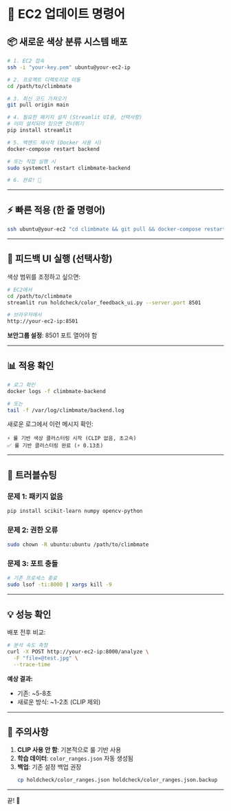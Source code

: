 # 🚀 EC2 업데이트 명령어

## 📦 새로운 색상 분류 시스템 배포

```bash
# 1. EC2 접속
ssh -i "your-key.pem" ubuntu@your-ec2-ip

# 2. 프로젝트 디렉토리로 이동
cd /path/to/climbmate

# 3. 최신 코드 가져오기
git pull origin main

# 4. 필요한 패키지 설치 (Streamlit UI용, 선택사항)
# 이미 설치되어 있으면 건너뛰기
pip install streamlit

# 5. 백엔드 재시작 (Docker 사용 시)
docker-compose restart backend

# 또는 직접 실행 시
sudo systemctl restart climbmate-backend

# 6. 완료! 🎉
```

---

## ⚡ 빠른 적용 (한 줄 명령어)

```bash
ssh ubuntu@your-ec2 "cd climbmate && git pull && docker-compose restart backend"
```

---

## 🎨 피드백 UI 실행 (선택사항)

색상 범위를 조정하고 싶으면:

```bash
# EC2에서
cd /path/to/climbmate
streamlit run holdcheck/color_feedback_ui.py --server.port 8501

# 브라우저에서
http://your-ec2-ip:8501
```

**보안그룹 설정**: 8501 포트 열어야 함

---

## 📊 적용 확인

```bash
# 로그 확인
docker logs -f climbmate-backend

# 또는
tail -f /var/log/climbmate/backend.log
```

새로운 로그에서 이런 메시지 확인:
```
⚡ 룰 기반 색상 클러스터링 시작 (CLIP 없음, 초고속)
✅ 룰 기반 클러스터링 완료 (⚡ 0.13초)
```

---

## 🔧 트러블슈팅

### 문제 1: 패키지 없음
```bash
pip install scikit-learn numpy opencv-python
```

### 문제 2: 권한 오류
```bash
sudo chown -R ubuntu:ubuntu /path/to/climbmate
```

### 문제 3: 포트 충돌
```bash
# 기존 프로세스 종료
sudo lsof -ti:8000 | xargs kill -9
```

---

## 💡 성능 확인

배포 전후 비교:

```bash
# 분석 속도 측정
curl -X POST http://your-ec2-ip:8000/analyze \
  -F "file=@test.jpg" \
  --trace-time
```

**예상 결과:**
- 기존: ~5-8초
- 새로운 방식: ~1-2초 (CLIP 제외)

---

## 📝 주의사항

1. **CLIP 사용 안 함**: 기본적으로 룰 기반 사용
2. **학습 데이터**: `color_ranges.json` 자동 생성됨
3. **백업**: 기존 설정 백업 권장
   ```bash
   cp holdcheck/color_ranges.json holdcheck/color_ranges.json.backup
   ```

---

끝! 🎉

